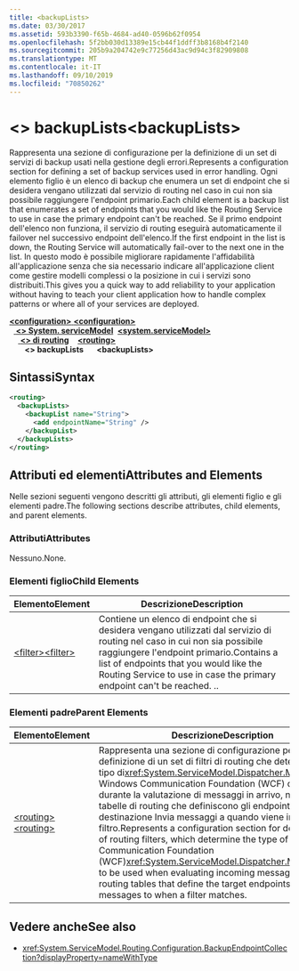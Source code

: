 ```yaml
---
title: <backupLists>
ms.date: 03/30/2017
ms.assetid: 593b3390-f65b-4684-ad40-0596b62f0954
ms.openlocfilehash: 5f2bb030d13389e15cb44f1ddff3b8168b4f2140
ms.sourcegitcommit: 205b9a204742e9c77256d43ac9d94c3f82909808
ms.translationtype: MT
ms.contentlocale: it-IT
ms.lasthandoff: 09/10/2019
ms.locfileid: "70850262"
---
```

# <a name="backuplists"></a><span data-ttu-id="919e4-101">\<> backupLists</span><span class="sxs-lookup"><span data-stu-id="919e4-101">\<backupLists></span></span>
<span data-ttu-id="919e4-102">Rappresenta una sezione di configurazione per la definizione di un set di servizi di backup usati nella gestione degli errori.</span><span class="sxs-lookup"><span data-stu-id="919e4-102">Represents a configuration section for defining a set of backup services used in error handling.</span></span> <span data-ttu-id="919e4-103">Ogni elemento figlio è un elenco di backup che enumera un set di endpoint che si desidera vengano utilizzati dal servizio di routing nel caso in cui non sia possibile raggiungere l'endpoint primario.</span><span class="sxs-lookup"><span data-stu-id="919e4-103">Each child element is a backup list that enumerates a set of endpoints that you would like the Routing Service to use in case the primary endpoint can't be reached.</span></span> <span data-ttu-id="919e4-104">Se il primo endpoint dell'elenco non funziona, il servizio di routing eseguirà automaticamente il failover nel successivo endpoint dell'elenco.</span><span class="sxs-lookup"><span data-stu-id="919e4-104">If the first endpoint in the list is down, the Routing Service will automatically fail-over to the next one in the list.</span></span>  <span data-ttu-id="919e4-105">In questo modo è possibile migliorare rapidamente l'affidabilità all'applicazione senza che sia necessario indicare all'applicazione client come gestire modelli complessi o la posizione in cui i servizi sono distribuiti.</span><span class="sxs-lookup"><span data-stu-id="919e4-105">This gives you a quick way to add reliability to your application without having to teach your client application how to handle complex patterns or where all of your services are deployed.</span></span>  
  
<span data-ttu-id="919e4-106">[ **\<configuration>** ](../configuration-element.md)</span><span class="sxs-lookup"><span data-stu-id="919e4-106">[**\<configuration>**](../configuration-element.md)</span></span>\
<span data-ttu-id="919e4-107">&nbsp;&nbsp;[ **\<> System. serviceModel**](system-servicemodel.md)</span><span class="sxs-lookup"><span data-stu-id="919e4-107">&nbsp;&nbsp;[**\<system.serviceModel>**](system-servicemodel.md)</span></span>\
<span data-ttu-id="919e4-108">&nbsp;&nbsp;&nbsp;&nbsp;[ **\<> di routing**](routing.md)</span><span class="sxs-lookup"><span data-stu-id="919e4-108">&nbsp;&nbsp;&nbsp;&nbsp;[**\<routing>**](routing.md)</span></span>\
<span data-ttu-id="919e4-109">&nbsp;&nbsp;&nbsp;&nbsp;&nbsp;&nbsp; **\<> backupLists**</span><span class="sxs-lookup"><span data-stu-id="919e4-109">&nbsp;&nbsp;&nbsp;&nbsp;&nbsp;&nbsp;**\<backupLists>**</span></span>  
  
## <a name="syntax"></a><span data-ttu-id="919e4-110">Sintassi</span><span class="sxs-lookup"><span data-stu-id="919e4-110">Syntax</span></span>  
  
```xml  
<routing>
  <backupLists>
    <backupList name="String">
      <add endpointName="String" />
    </backupList>
  </backupLists>
</routing>
```  
  
## <a name="attributes-and-elements"></a><span data-ttu-id="919e4-111">Attributi ed elementi</span><span class="sxs-lookup"><span data-stu-id="919e4-111">Attributes and Elements</span></span>  
 <span data-ttu-id="919e4-112">Nelle sezioni seguenti vengono descritti gli attributi, gli elementi figlio e gli elementi padre.</span><span class="sxs-lookup"><span data-stu-id="919e4-112">The following sections describe attributes, child elements, and parent elements.</span></span>  
  
### <a name="attributes"></a><span data-ttu-id="919e4-113">Attributi</span><span class="sxs-lookup"><span data-stu-id="919e4-113">Attributes</span></span>  
 <span data-ttu-id="919e4-114">Nessuno.</span><span class="sxs-lookup"><span data-stu-id="919e4-114">None.</span></span>  
  
### <a name="child-elements"></a><span data-ttu-id="919e4-115">Elementi figlio</span><span class="sxs-lookup"><span data-stu-id="919e4-115">Child Elements</span></span>  
  
|<span data-ttu-id="919e4-116">Elemento</span><span class="sxs-lookup"><span data-stu-id="919e4-116">Element</span></span>|<span data-ttu-id="919e4-117">Descrizione</span><span class="sxs-lookup"><span data-stu-id="919e4-117">Description</span></span>|  
|-------------|-----------------|  
|[<span data-ttu-id="919e4-118">\<filter></span><span class="sxs-lookup"><span data-stu-id="919e4-118">\<filter></span></span>](filter.md)|<span data-ttu-id="919e4-119">Contiene un elenco di endpoint che si desidera vengano utilizzati dal servizio di routing nel caso in cui non sia possibile raggiungere l'endpoint primario.</span><span class="sxs-lookup"><span data-stu-id="919e4-119">Contains a list of endpoints that you would like the Routing Service to use in case the primary endpoint can't be reached.</span></span> <span data-ttu-id="919e4-120">.</span><span class="sxs-lookup"><span data-stu-id="919e4-120">.</span></span>|  
  
### <a name="parent-elements"></a><span data-ttu-id="919e4-121">Elementi padre</span><span class="sxs-lookup"><span data-stu-id="919e4-121">Parent Elements</span></span>  
  
|<span data-ttu-id="919e4-122">Elemento</span><span class="sxs-lookup"><span data-stu-id="919e4-122">Element</span></span>|<span data-ttu-id="919e4-123">Descrizione</span><span class="sxs-lookup"><span data-stu-id="919e4-123">Description</span></span>|  
|-------------|-----------------|  
|[<span data-ttu-id="919e4-124">\<routing></span><span class="sxs-lookup"><span data-stu-id="919e4-124">\<routing></span></span>](routing.md)|<span data-ttu-id="919e4-125">Rappresenta una sezione di configurazione per la definizione di un set di filtri di routing che determinano il tipo di<xref:System.ServiceModel.Dispatcher.MessageFilter> Windows Communication Foundation (WCF) da utilizzare durante la valutazione di messaggi in arrivo, nonché di tabelle di routing che definiscono gli endpoint di destinazione Invia messaggi a quando viene individuato un filtro.</span><span class="sxs-lookup"><span data-stu-id="919e4-125">Represents a configuration section for defining a set of routing filters, which determine the type of Windows Communication Foundation (WCF)<xref:System.ServiceModel.Dispatcher.MessageFilter> to be used when evaluating incoming messages, as well as routing tables that define the target endpoints to send messages to when a filter matches.</span></span>|  
  
## <a name="see-also"></a><span data-ttu-id="919e4-126">Vedere anche</span><span class="sxs-lookup"><span data-stu-id="919e4-126">See also</span></span>

- <xref:System.ServiceModel.Routing.Configuration.BackupEndpointCollection?displayProperty=nameWithType>
